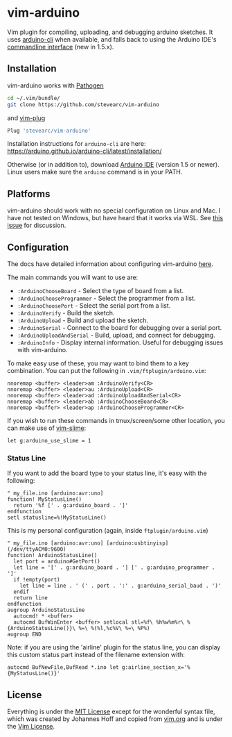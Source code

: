 # vim-arduino
Vim plugin for compiling, uploading, and debugging arduino sketches. It uses
[arduino-cli](https://arduino.github.io/arduino-cli/latest/) when available, and
falls back to using the Arduino IDE's [commandline
interface](https://github.com/arduino/Arduino/blob/master/build/shared/manpage.adoc)
(new in 1.5.x).

## Installation

vim-arduino works with [Pathogen](https://github.com/tpope/vim-pathogen)

```sh
cd ~/.vim/bundle/
git clone https://github.com/stevearc/vim-arduino
```

and [vim-plug](https://github.com/junegunn/vim-plug)

```sh
Plug 'stevearc/vim-arduino'
```

Installation instructions for `arduino-cli` are here: https://arduino.github.io/arduino-cli/latest/installation/

Otherwise (or in addition to), download [Arduino
IDE](https://www.arduino.cc/en/Main/Software) (version 1.5 or newer). Linux
users make sure the `arduino` command is in your PATH.

## Platforms

vim-arduino should work with no special configuration on Linux and Mac. I have
not tested on Windows, but have heard that it works via WSL. See
[this issue](https://github.com/stevearc/vim-arduino/issues/4) for discussion.

## Configuration

The docs have detailed information about configuring vim-arduino
[here](https://github.com/stevearc/vim-arduino/blob/master/doc/arduino.txt).

The main commands you will want to use are:

* `:ArduinoChooseBoard` - Select the type of board from a list.
* `:ArduinoChooseProgrammer` - Select the programmer from a list.
* `:ArduinoChoosePort` - Select the serial port from a list.
* `:ArduinoVerify` - Build the sketch.
* `:ArduinoUpload` - Build and upload the sketch.
* `:ArduinoSerial` - Connect to the board for debugging over a serial port.
* `:ArduinoUploadAndSerial` - Build, upload, and connect for debugging.
* `:ArduinoInfo` - Display internal information. Useful for debugging issues with vim-arduino.

To make easy use of these, you may want to bind them to a key combination. You
can put the following in `.vim/ftplugin/arduino.vim`:

```vim
nnoremap <buffer> <leader>am :ArduinoVerify<CR>
nnoremap <buffer> <leader>au :ArduinoUpload<CR>
nnoremap <buffer> <leader>ad :ArduinoUploadAndSerial<CR>
nnoremap <buffer> <leader>ab :ArduinoChooseBoard<CR>
nnoremap <buffer> <leader>ap :ArduinoChooseProgrammer<CR>
```

If you wish to run these commands in tmux/screen/some other location, you can
make use of [vim-slime](https://github.com/jpalardy/vim-slime):

```vim
let g:arduino_use_slime = 1
```

### Status Line

If you want to add the board type to your status line, it's easy with the
following:

```vim
" my_file.ino [arduino:avr:uno]
function! MyStatusLine()
  return '%f [' . g:arduino_board . ']'
endfunction
setl statusline=%!MyStatusLine()
```

This is my personal configuration (again, inside `ftplugin/arduino.vim`)

```vim
" my_file.ino [arduino:avr:uno] [arduino:usbtinyisp] (/dev/ttyACM0:9600)
function! ArduinoStatusLine()
  let port = arduino#GetPort()
  let line = '[' . g:arduino_board . '] [' . g:arduino_programmer . ']'
  if !empty(port)
    let line = line . ' (' . port . ':' . g:arduino_serial_baud . ')'
  endif
  return line
endfunction
augroup ArduinoStatusLine
  autocmd! * <buffer>
  autocmd BufWinEnter <buffer> setlocal stl=%f\ %h%w%m%r\ %{ArduinoStatusLine()}\ %=\ %(%l,%c%V\ %=\ %P%)
augroup END
```
Note: if you are using the 'airline' plugin for the status line, you can display
this custom status part instead of the filename extension with:

```vim
autocmd BufNewFile,BufRead *.ino let g:airline_section_x='%{MyStatusLine()}'
```

## License
Everything is under the [MIT
License](https://github.com/stevearc/vim-arduino/blob/master/LICENSE) except for
the wonderful syntax file, which was created by Johannes Hoff and copied from
[vim.org](http://www.vim.org/scripts/script.php?script_id=2654) and is under the
[Vim License](http://vimdoc.sourceforge.net/htmldoc/uganda.html).

